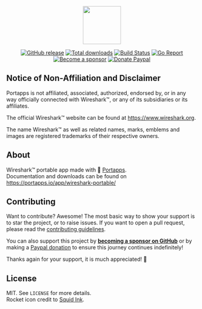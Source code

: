 <p align="center"><a href="https://portapps.io/app/wireshark-portable/" target="_blank"><img width="100" src="https://github.com/portapps/wireshark-portable/blob/master/res/papp.png"></a></p>

<p align="center">
  <a href="https://portapps.io/app/wireshark-portable/#download"><img src="https://img.shields.io/github/release/portapps/wireshark-portable.svg?style=flat-square" alt="GitHub release"></a>
  <a href="https://portapps.io/app/wireshark-portable/#download"><img src="https://img.shields.io/github/downloads/portapps/wireshark-portable/total.svg?style=flat-square" alt="Total downloads"></a>
  <a href="https://github.com/portapps/wireshark-portable/actions?workflow=build"><img src="https://img.shields.io/github/workflow/status/portapps/wireshark-portable/build?label=build&logo=github&style=flat-square" alt="Build Status"></a>
  <a href="https://goreportcard.com/report/github.com/portapps/wireshark-portable"><img src="https://goreportcard.com/badge/github.com/portapps/wireshark-portable?style=flat-square" alt="Go Report"></a>
  <br /><a href="https://github.com/sponsors/crazy-max"><img src="https://img.shields.io/badge/sponsor-crazy--max-181717.svg?logo=github&style=flat-square" alt="Become a sponsor"></a>
  <a href="https://www.paypal.me/crazyws"><img src="https://img.shields.io/badge/donate-paypal-00457c.svg?logo=paypal&style=flat-square" alt="Donate Paypal"></a>
</p>

## Notice of Non-Affiliation and Disclaimer

Portapps is not affiliated, associated, authorized, endorsed by, or in any way officially connected with Wireshark™, or any of its subsidiaries or its affiliates.

The official Wireshark™ website can be found at https://www.wireshark.org.

The name Wireshark™ as well as related names, marks, emblems and images are registered trademarks of their respective owners.

## About

Wireshark™ portable app made with 🚀 [Portapps](https://portapps.io).<br />
Documentation and downloads can be found on https://portapps.io/app/wireshark-portable/

## Contributing

Want to contribute? Awesome! The most basic way to show your support is to star the project, or to raise issues. If
you want to open a pull request, please read the [contributing guidelines](https://portapps.io/doc/contribute/).

You can also support this project by [**becoming a sponsor on GitHub**](https://github.com/sponsors/crazy-max) or by
making a [Paypal donation](https://www.paypal.me/crazyws) to ensure this journey continues indefinitely!

Thanks again for your support, it is much appreciated! :pray:

## License

MIT. See `LICENSE` for more details.<br />
Rocket icon credit to [Squid Ink](http://thesquid.ink).
